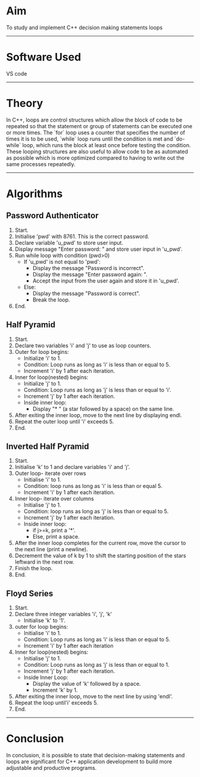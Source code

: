 <h1>Aim</h1>
<p>To study and implement C++ decision making statements loops</p>
<hr>
<h1>Software Used</h1>
<p>VS code</p>
<hr>
<h1>Theory</h1>
<p>In C++, loops are control structures which allow the block of code to be repeated so that the statement or group of statements can be executed one or more times. The `for` loop uses a counter that specifies the number of times it is to be used, `while` loop runs until the condition is met and `do-while` loop, which runs the block at least once before testing the condition. These looping structures are also useful to allow code to be as automated as possible which is more optimized compared to having to write out the same processes repeatedly.</p>
<hr>
<h1>Algorithms</h1>
<h2>Password Authenticator</h2>
<ol>
  <li>Start.</li>
  <li>Initialise 'pwd' with 8761. This is the correct password.</li>
  <li>Declare variable 'u_pwd' to store user input.</li>
  <li>Display message "Enter password: " and store user input in 'u_pwd'.</li>
  <li>Run while loop with condition (pwd>0)
  <ul>
    <li>If 'u_pwd' is not equal to 'pwd':
    <ul>
      <li>Display the message "Password is incorrect".</li>
      <li>Display the message "Enter password again: ".</li>
      <li>Accept the input from the user again and store it in 'u_pwd'.</li>
    </ul>
    </li>
    <li>Else:
    <ul>
      <li>Display the message "Password is correct".</li>
      <li>Break the loop.</li>
    </ul>
    </li>
  </ul>
  </li>
  <li>End.</li>
</ol>
<h2>Half Pyramid</h2>
<ol>
  <li>Start.</li>
  <li>Declare two variables 'i' and 'j' to use as loop counters.</li>
  <li>Outer for loop begins:
  <ul>
    <li>Initialize 'i' to 1.</li>
    <li>Condition: Loop runs as long as 'i' is less than or equal to 5.</li>
    <li>Increment 'i' by 1 after each iteration.</li>
  </ul>
  </li>
  <li>Inner for loop(nested) begins:
  <ul>
    <li>Initialize 'j' to 1.</li>
    <li>Condition: Loop runs as long as 'j' is less than or equal to 'i'.</li>
    <li>Increment 'j' by 1 after each iteration.</li>
    <li>Inside inner loop:
    <ul>
      <li>Display "* " (a star followed by a space) on the same line.</li>
    </ul>
    </li>
  </ul>
  </li>
  <li>After exiting the inner loop, move to the next line by displaying endl.</li>
  <li>Repeat the outer loop until 'i' exceeds 5.</li>
  <li>End.</li>
</ol>
<h2>Inverted Half Pyramid</h2>
<ol>
  <li>Start.</li>
  <li>Initialise 'k' to 1 and declare variables 'i' and 'j'.</li>
  <li>Outer loop- iterate over rows
  <ul>
    <li>Initialise 'i' to 1.</li>
    <li>Condition: loop runs as long as 'i' is less than or equal 5.</li>
    <li>Increment 'i' by 1 after each iteration.</li>
  </ul>
  </li>
  <li>Inner loop- iterate over columns
  <ul>
    <li>Initialise 'j' to 1.</li>
    <li>Condition: loop runs as long as 'j' is less than or equal to 5.</li>
    <li>Increment 'j' by 1 after each iteration.</li>
    <li>Inside inner loop:
    <ul>
      <li>if j>=k, print a '*'.</li>
      <li>Else, print a space.</li>
    </ul>
    </li>
  </ul>
  </li>
  <li>After the inner loop completes for the current row, move the cursor to the next line (print a newline).</li>
  <li>Decrement the value of k by 1 to shift the starting position of the stars leftward in the next row.</li>
  <li>Finish the loop.</li>
  <li>End.</li>
</ol>
<h2>Floyd Series</h2>
<ol>
  <li>Start.</li>
  <li>Declare three integer variables 'i', 'j', 'k'
  <ul>
    <li>Initialise 'k' to '1'.</li>
  </ul>
  </li>
  <li>outer for loop begins: 
  <ul>
    <li>Initialise 'i' to 1.</li>
    <li>Condition: Loop runs as long as 'i' is less than or equal to 5.</li>
    <li>Increment 'i' by 1 after each iteration</li>
  </ul>
  </li>
  <li>Inner for loop(nested) begins: 
  <ul>
    <li>Initialise 'j' to 1.</li>
    <li>Condition: Loop runs as long as 'j' is less than or equal to 1.</li>
    <li>Increment 'j' by 1 after each iteration.</li>
    <li>Inside Inner Loop:
    <ul>
      <li>Display the value of 'k' followed by a space.</li>
      <li>Increment 'k' by 1.</li>
    </ul>
    </li>
  </ul>
  </li>
  <li>After exiting the inner loop, move to the next line by using 'endl'.</li>
  <li>Repeat the loop until'i' exceeds 5.</li>
  <li>End.</li>
</ol>
<hr>
<h1>Conclusion</h1>
<p>In conclusion, it is possible to state that decision-making statements and loops are significant for C++ application development to build more adjustable and productive programs.</p>
